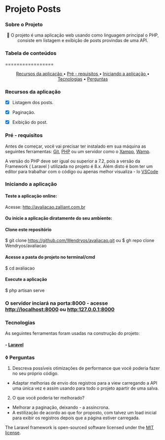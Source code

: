 #  Projeto Posts 

### Sobre o Projeto

<p align="center"> 
   🔗 O projeto é uma aplicação web usando como linguagem principal o PHP, consiste em listagem e exibição de posts provindas de uma API.
</p>



### Tabela de conteúdos
=================
<p align="center">
    <a href="#recursos"> Recursos da aplicação </a> •
    <a href="#pre-requisitos"> Pré - requisitos </a> • 
    <a href="#iniciando"> Iniciando a aplicação </a> • 
    <a href="#tecnologias">Tecnologias</a> • 
    <a href="#perguntas"> Perguntas </a> 
</p>


### Recursos da aplicação

- [x] Listagem dos posts.
- [x] Paginação.
- [x] Exibição do post.


### Pré - requisitos

Antes de começar, você vai precisar ter instalado em sua máquina as seguintes ferramentas:
[Git](https://git-scm.com), [PHP](https://www.php.net/) ou um servidor como o [Xampp](https://www.apachefriends.org/pt_br/index.html), [Wamp](https://www.wampserver.com/en/).

A versão do PHP deve ser igual ou superior a 7.2, pois a versão da Framework ( Laravel ) utilizada no projeto é 8.x.
Além disto é bom ter um editor para trabalhar com o código ou apenas melhor visualiza - lo [VSCode](https://code.visualstudio.com/)



###  Iniciando a aplicação

#### Teste a aplicação online:
  Acesse: <http://avaliacao.zalliant.com.br>

#### Ou inicie a aplicação diratamente do seu ambiente:

#### Clone este repositório
$ git clone <https://github.com/Wendryos/avaliacao.git> ou $ gh repo clone Wendryos/avaliacao

#### Acesse a pasta do projeto no terminal/cmd
$ cd avaliacao

#### Execute a aplicação 
$ php artisan serve

### O servidor inciará na porta:8000 - acesse <http://localhost:8000> ou <http:127.0.0.1:8000>



### Tecnologias

As seguintes ferramentas foram usadas na construção do projeto:

#### - [Laravel](https://laravel.com/)



### ◊ Perguntas
1. Descreva possíveis otimizações de performance que você poderia fazer no seu
próprio código.
- Adaptar melhorias de envio dos registros para a view carregando a API uma única vez e assim usando para todo o projeto apartir de uma salva. 

2. O que você poderia ter melhorado?
- Melhorar a paginação, deixando - a assincrona.
- A estilização de acordo ao que for proposto, com talvez um load inicial para exibir os registros depois que a página estiver carregada.


The Laravel framework is open-sourced software licensed under the [MIT license](https://opensource.org/licenses/MIT).
